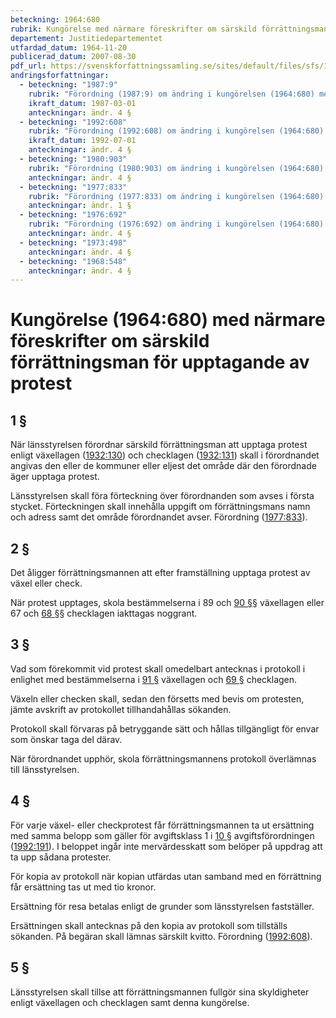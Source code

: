 ```yaml
---
beteckning: 1964:680
rubrik: Kungörelse med närmare föreskrifter om särskild förrättningsman för upptagande av protest
departement: Justitiedepartementet
utfardad_datum: 1964-11-20
publicerad_datum: 2007-08-30
pdf_url: https://svenskforfattningssamling.se/sites/default/files/sfs/1964-11/SFS1964-680.pdf
andringsforfattningar:
  - beteckning: "1987:9"
    rubrik: "Förordning (1987:9) om ändring i kungörelsen (1964:680) med närmare föreskrifter om särskild förrättningsman för upptagande av protest"
    ikraft_datum: 1987-03-01
    anteckningar: ändr. 4 §
  - beteckning: "1992:608"
    rubrik: "Förordning (1992:608) om ändring i kungörelsen (1964:680) med närmare föreskrifter om särskild förrättningsman för upptagande av protest"
    ikraft_datum: 1992-07-01
    anteckningar: ändr. 4 §
  - beteckning: "1980:903"
    rubrik: "Förordning (1980:903) om ändring i kungörelsen (1964:680) med närmare föreskrifter om särskild förrättningsman för upptagande av protest"
    anteckningar: ändr. 4 §
  - beteckning: "1977:833"
    rubrik: "Förordning (1977:833) om ändring i kungörelsen (1964:680) med närmare föreskrifter om särskild förrättningsman för upptagande av protest"
    anteckningar: ändr. 1 §
  - beteckning: "1976:692"
    rubrik: "Förordning (1976:692) om ändring i kungörelsen (1964:680) med närmare föreskrifter om särskild förrättningsman för upptagande av protest"
    anteckningar: ändr. 4 §
  - beteckning: "1973:498"
    anteckningar: ändr. 4 §
  - beteckning: "1968:548"
    anteckningar: ändr. 4 §
---
```


# Kungörelse (1964:680) med närmare föreskrifter om särskild förrättningsman för upptagande av protest

## 1 §

När länsstyrelsen förordnar särskild förrättningsman att upptaga protest enligt växellagen ([1932:130](https://selex.se/eli/sfs/1932/130)) och checklagen ([1932:131](https://selex.se/eli/sfs/1932/131)) skall i förordnandet angivas den eller de kommuner eller eljest det  område där den förordnade äger upptaga protest.

Länsstyrelsen skall föra förteckning över förordnanden som avses i första stycket. Förteckningen skall innehålla uppgift om förrättningsmans namn och adress samt det område förordnandet avser. Förordning ([1977:833](https://selex.se/eli/sfs/1977/833)).

## 2 §

Det åligger förrättningsmannen att efter framställning upptaga protest av växel eller check.

När protest upptages, skola bestämmelserna i 89 och [90 §](#90)§ växellagen eller 67 och [68 §](#68)§ checklagen iakttagas noggrant.

## 3 §

Vad som förekommit vid protest skall omedelbart antecknas i protokoll i enlighet med bestämmelserna i [91 §](#91) växellagen och [69 §](#69) checklagen.

Växeln eller checken skall, sedan den försetts med bevis om protesten, jämte avskrift av protokollet tillhandahållas sökanden.

Protokoll skall förvaras på betryggande sätt och hållas tillgängligt för envar som önskar taga del därav.

När förordnandet upphör, skola förrättningsmannens protokoll överlämnas till länsstyrelsen.

## 4 §

För varje växel- eller checkprotest får förrättningsmannen ta ut ersättning med samma belopp som gäller för avgiftsklass 1 i [10 §](#10) avgiftsförordningen ([1992:191](https://selex.se/eli/sfs/1992/191)). I beloppet ingår inte mervärdesskatt som belöper på uppdrag att ta upp sådana protester.

För kopia av protokoll när kopian utfärdas utan samband med en förrättning får ersättning tas ut med tio kronor.

Ersättning för resa betalas enligt de grunder som länsstyrelsen fastställer.

Ersättningen skall antecknas på den kopia av protokoll som tillställs sökanden. På begäran skall lämnas särskilt kvitto. Förordning ([1992:608](https://selex.se/eli/sfs/1992/608)).

## 5 §

Länsstyrelsen skall tillse att förrättningsmannen fullgör sina skyldigheter enligt växellagen och checklagen samt denna kungörelse.